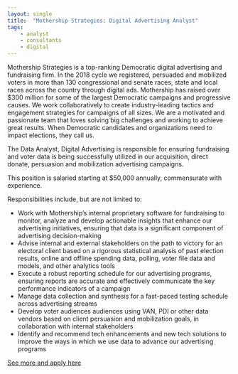 ```yaml
---
layout: single
title:  "Mothership Strategies: Digital Advertising Analyst"
tags: 
    - analyst
    - consultants
    - digital
---
```


Mothership Strategies is a top-ranking Democratic digital advertising and fundraising firm. In the 2018 cycle we registered, persuaded and mobilized voters in more than 130 congressional and senate races, state and local races across the country through digital ads. Mothership has raised over $300 million for some of the largest Democratic campaigns and progressive causes. We work collaboratively to create industry-leading tactics and engagement strategies for campaigns of all sizes. We are a motivated and passionate team that loves solving big challenges and working to achieve great results. When Democratic candidates and organizations need to impact elections, they call us.

The Data Analyst, Digital Advertising is responsible for ensuring fundraising and voter data is being successfully utilized in our acquisition, direct donate, persuasion and mobilization advertising campaigns.

This position is salaried starting at $50,000 annually, commensurate with experience. 

Responsibilities include, but are not limited to:
* Work with Mothership’s internal proprietary software for fundraising to monitor, analyze and develop actionable insights that enhance our advertising initiatives, ensuring that data is a significant component of advertising decision-making
* Advise internal and external stakeholders on the path to victory for an electoral client based on a rigorous statistical analysis of past election results, online and offline spending data, polling, voter file data and models, and other analytics tools 
* Execute a robust reporting schedule for our advertising programs, ensuring reports are accurate and effectively communicate the key performance indicators of a campaign
* Manage data collection and synthesis for a fast-paced testing schedule across advertising streams
* Develop voter audiences audiences using VAN, PDI or other data vendors based on client persuasion and mobilization goals, in collaboration with internal stakeholders 
* Identify and recommend tech enhancements and new tech solutions to improve the ways in which we use data to advance our advertising programs

[See more and apply here](https://hire.withgoogle.com/public/jobs/mothershipstrategiescom/view/P_AAAAAADAAAvP_br4iItUlo)
